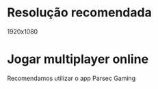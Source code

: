 # Resolução recomendada
1920x1080
# Jogar multiplayer online
Recomendamos utilizar o app Parsec Gaming